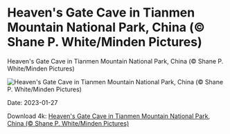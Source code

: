 # Heaven's Gate Cave in Tianmen Mountain National Park, China (© Shane P. White/Minden Pictures)

Heaven's Gate Cave in Tianmen Mountain National Park, China (© Shane P. White/Minden Pictures)

![Heaven's Gate Cave in Tianmen Mountain National Park, China (© Shane P. White/Minden Pictures)](https://bing.com/th?id=OHR.HighArchChina_EN-US3519227219_UHD.jpg&w=1024&h=576)

Date: 2023-01-27

Download 4k: [Heaven's Gate Cave in Tianmen Mountain National Park, China (© Shane P. White/Minden Pictures)](https://bing.com/th?id=OHR.HighArchChina_EN-US3519227219_UHD.jpg)

